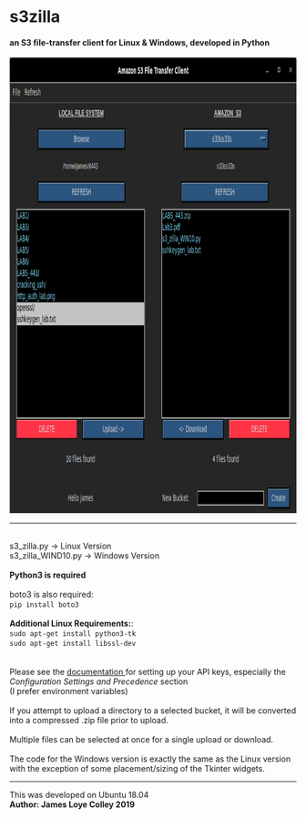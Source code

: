 # s3zilla
#### an S3 file-transfer client for Linux & Windows, developed in Python

<img src="https://github.com/rootVIII/s3zilla/blob/master/sc.png" alt="ex" height="800" width="950">
<hr>
<br>
s3_zilla.py -> Linux Version
<br>
s3_zilla_WIND10.py -> Windows Version
<br><br>
<strong>Python3 is required</strong>
<br><br>
boto3 is also required:
<br>
<code>pip install boto3</code>
<br>
<br>
<strong>Additional Linux Requirements:</strong>:
<br> 
<code>sudo apt-get install python3-tk</code>
<br>
<code>sudo apt-get install libssl-dev</code>
<br>
<br>
<br>
Please see the 
<a href="https://docs.aws.amazon.com/cli/latest/userguide/cli-chap-configure.html">
    documentation
</a>
for setting up your API keys, especially the <i>Configuration Settings and Precedence</i> section <br>
(I prefer environment variables)
<br><br>
If you attempt to upload a directory to a selected bucket, it will
be converted into a compressed .zip file prior to upload.
<br><br>
Multiple files can be selected at once for a single upload or download.
<br><br>
The code for the Windows version is exactly the same as the Linux version with the exception of some
placement/sizing of the Tkinter widgets.
<hr>
This was developed on Ubuntu 18.04
<br>
<b>Author: James Loye Colley  2019</b>
